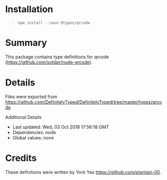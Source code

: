 # Installation
> `npm install --save @types/qrcode`

# Summary
This package contains type definitions for qrcode (https://github.com/soldair/node-qrcode).

# Details
Files were exported from https://github.com/DefinitelyTyped/DefinitelyTyped/tree/master/types/qrcode

Additional Details
 * Last updated: Wed, 03 Oct 2018 17:56:18 GMT
 * Dependencies: node
 * Global values: none

# Credits
These definitions were written by York Yao <https://github.com/plantain-00>.
